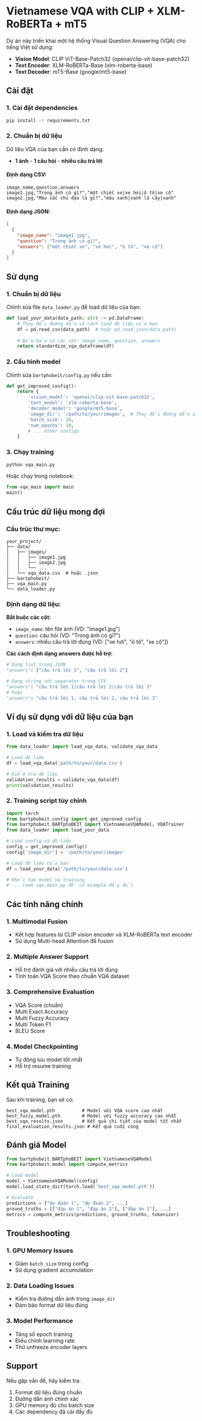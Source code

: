 # Vietnamese VQA with CLIP + XLM-RoBERTa + mT5

Dự án này triển khai một hệ thống Visual Question Answering (VQA) cho tiếng Việt sử dụng:
- **Vision Model**: CLIP ViT-Base-Patch32 (openai/clip-vit-base-patch32)
- **Text Encoder**: XLM-RoBERTa-Base (xlm-roberta-base) 
- **Text Decoder**: mT5-Base (google/mt5-base)

## Cài đặt

### 1. Cài đặt dependencies

```bash
pip install -r requirements.txt
```

### 2. Chuẩn bị dữ liệu

Dữ liệu VQA của bạn cần có định dạng:
- **1 ảnh** - **1 câu hỏi** - **nhiều câu trả lời**

#### Định dạng CSV:
```csv
image_name,question,answers
image1.jpg,"Trong ảnh có gì?","một chiếc xe|xe hơi|ô tô|xe cộ"
image2.jpg,"Màu sắc chủ đạo là gì?","màu xanh|xanh lá cây|xanh"
```

#### Định dạng JSON:
```json
[
  {
    "image_name": "image1.jpg",
    "question": "Trong ảnh có gì?",
    "answers": ["một chiếc xe", "xe hơi", "ô tô", "xe cộ"]
  }
]
```

## Sử dụng

### 1. Chuẩn bị dữ liệu

Chỉnh sửa file `data_loader.py` để load dữ liệu của bạn:

```python
def load_your_data(data_path: str) -> pd.DataFrame:
    # Thay đổi đường dẫn và cách load dữ liệu của bạn
    df = pd.read_csv(data_path)  # hoặc pd.read_json(data_path)
    
    # Đảm bảo có các cột: image_name, question, answers
    return standardize_vqa_dataframe(df)
```

### 2. Cấu hình model

Chỉnh sửa `bartphobeit/config.py` nếu cần:

```python
def get_improved_config():
    return {
        'vision_model': 'openai/clip-vit-base-patch32',
        'text_model': 'xlm-roberta-base', 
        'decoder_model': 'google/mt5-base',
        'image_dir': '/path/to/your/images',  # Thay đổi đường dẫn ảnh
        'batch_size': 16,
        'num_epochs': 10,
        # ... other configs
    }
```

### 3. Chạy training

```bash
python vqa_main.py
```

Hoặc chạy trong notebook:

```python
from vqa_main import main
main()
```

## Cấu trúc dữ liệu mong đợi

### Cấu trúc thư mục:
```
your_project/
├── data/
│   ├── images/
│   │   ├── image1.jpg
│   │   ├── image2.jpg
│   │   └── ...
│   └── vqa_data.csv  # hoặc .json
├── bartphobeit/
├── vqa_main.py
└── data_loader.py
```

### Định dạng dữ liệu:

**Bắt buộc các cột:**
- `image_name`: tên file ảnh (VD: "image1.jpg")
- `question`: câu hỏi (VD: "Trong ảnh có gì?")
- `answers`: nhiều câu trả lời đúng (VD: ["xe hơi", "ô tô", "xe cộ"])

**Các cách định dạng answers được hỗ trợ:**
```python
# Dạng list trong JSON
"answers": ["câu trả lời 1", "câu trả lời 2"]

# Dạng string với separator trong CSV
"answers": "câu trả lời 1|câu trả lời 2|câu trả lời 3"
# hoặc 
"answers": "câu trả lời 1, câu trả lời 2, câu trả lời 3"
```

## Ví dụ sử dụng với dữ liệu của bạn

### 1. Load và kiểm tra dữ liệu

```python
from data_loader import load_vqa_data, validate_vqa_data

# Load dữ liệu
df = load_vqa_data('path/to/your/data.csv')

# Kiểm tra dữ liệu
validation_results = validate_vqa_data(df)
print(validation_results)
```

### 2. Training script tùy chỉnh

```python
import torch
from bartphobeit.config import get_improved_config
from bartphobeit.BARTphoBEIT import VietnameseVQAModel, VQATrainer
from data_loader import load_your_data

# Load config và dữ liệu
config = get_improved_config()
config['image_dir'] = '/path/to/your/images'

# Load dữ liệu của bạn
df = load_your_data('/path/to/your/data.csv')

# Khởi tạo model và training
# ... (xem vqa_main.py để có example đầy đủ)
```

## Các tính năng chính

### 1. Multimodal Fusion
- Kết hợp features từ CLIP vision encoder và XLM-RoBERTa text encoder
- Sử dụng Multi-head Attention để fusion

### 2. Multiple Answer Support  
- Hỗ trợ đánh giá với nhiều câu trả lời đúng
- Tính toán VQA Score theo chuẩn VQA dataset

### 3. Comprehensive Evaluation
- VQA Score (chuẩn)
- Multi Exact Accuracy
- Multi Fuzzy Accuracy  
- Multi Token F1
- BLEU Score

### 4. Model Checkpointing
- Tự động lưu model tốt nhất
- Hỗ trợ resume training

## Kết quả Training

Sau khi training, bạn sẽ có:

```
best_vqa_model.pth          # Model với VQA score cao nhất
best_fuzzy_model.pth        # Model với fuzzy accuracy cao nhất
best_vqa_results.json       # Kết quả chi tiết của model tốt nhất
final_evaluation_results.json # Kết quả cuối cùng
```

## Đánh giá Model

```python
from bartphobeit.BARTphoBEIT import VietnameseVQAModel
from bartphobeit.model import compute_metrics

# Load model
model = VietnameseVQAModel(config)
model.load_state_dict(torch.load('best_vqa_model.pth'))

# Evaluate
predictions = ["dự đoán 1", "dự đoán 2", ...]
ground_truths = [["đáp án 1", "đáp án 2"], ["đáp án 1"], ...]
metrics = compute_metrics(predictions, ground_truths, tokenizer)
```

## Troubleshooting

### 1. GPU Memory Issues
- Giảm `batch_size` trong config
- Sử dụng gradient accumulation

### 2. Data Loading Issues
- Kiểm tra đường dẫn ảnh trong `image_dir`
- Đảm bảo format dữ liệu đúng

### 3. Model Performance
- Tăng số epoch training
- Điều chỉnh learning rate
- Thử unfreeze encoder layers

## Support

Nếu gặp vấn đề, hãy kiểm tra:
1. Format dữ liệu đúng chuẩn
2. Đường dẫn ảnh chính xác  
3. GPU memory đủ cho batch size
4. Các dependency đã cài đầy đủ
